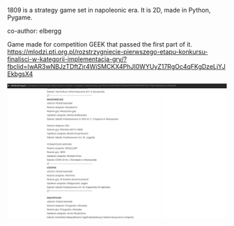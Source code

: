 1809 is a strategy game set in napoleonic era. It is 2D, made in Python, Pygame.

co-author: elbergg

Game made for competition GEEK that passed the first part of it.
https://mlodzi.pti.org.pl/rozstrzygniecie-pierwszego-etapu-konkursu-finalisci-w-kategorii-implementacja-gry/?fbclid=IwAR3wNBJzTDftZjr4WiSMCKX4PhJI0WYUyZ17RgOc4qFKgDzeLjYJEkbgsX4

![alt text](https://github.com/KrzysztofCzapla/1809StrategyGame/blob/main/1.png)
